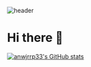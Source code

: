 ![header](https://capsule-render.vercel.app/api?type=wave&color=auto&height=300&section=header&text=capsule%20render&fontSize=90)

# Hi there 👋

<!--
**anwjrrp33/anwjrrp33** is a ✨ _special_ ✨ repository because its `README.md` (this file) appears on your GitHub profile.

Here are some ideas to get you started:

- 🔭 I’m currently working on ...
- 🌱 I’m currently learning ...
- 👯 I’m looking to collaborate on ...
- 🤔 I’m looking for help with ...
- 💬 Ask me about ...
- 📫 How to reach me: ...
- 😄 Pronouns: ...
- ⚡ Fun fact: ...
-->

[![anwjrrp33's GitHub stats](https://github-readme-stats.vercel.app/api?username=anwjrrp33)](https://github.com/anwjrrp33/github-readme-stats)
